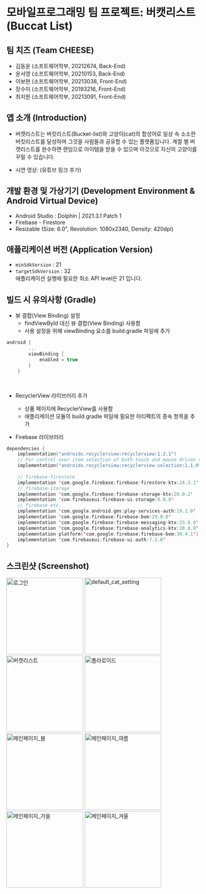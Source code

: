 # 모바일프로그래밍 팀 프로젝트: 버캣리스트 (Buccat List)

## 팀 치즈 (Team CHEESE)
- 김동윤 (소프트웨어학부, 20212674, Back-End)
- 윤서영 (소프트웨어학부, 20210153, Back-End)
- 이보현 (소프트웨어학부, 20213038, Front-End)
- 장수미 (소프트웨어학부, 20193216, Front-End)
- 최지원 (소프트웨어학부, 20213091, Front-End)


## 앱 소개 (Introduction)
- 버캣리스트는 버킷리스트(Bucket-list)와 고양이(cat)의 합성어로
일상 속 소소한 버킷리스트를 달성하며 그것을 사람들과 공유할 수 있는 플랫폼입니다. 계절 별 버캣리스트를 완수하면 랜덤으로 아이템을 받을 수 있으며 이것으로 자신의 고양이를 꾸밀 수 있습니다.

- 시연 영상: (유튜브 링크 추가)


## 개발 환경 및 가상기기 (Development Environment & Android Virtual Device)
- Android Studio : Dolphin | 2021.3.1 Patch 1
- Firebase - Firestore
- Resizable (Size: 6.0", Revolution: 1080x2340, Density: 420dpi)


## 애플리케이션 버전 (Application Version)
- `minSdkVersion` : 21
- `targetSdkVersion` : 32 <br/>
애플리케이션 실행에 필요한 최소 API level은 21 입니다.


## 빌드 시 유의사항 (Gradle)
- 뷰 결합(View Binding) 설정
  - findViewById 대신 뷰 결합(View Binding) 사용함
  - 사용 설정을 위해 viewBinding 요소를 build.gradle 파일에 추가
  
```kotlin  
android {
        ...
        viewBinding {
            enabled = true
        }
    }
```    

<br />

- RecyclerView 라이브러리 추가
  - 상품 페이지에 RecyclerView를 사용함
  - 애플리케이션  모듈의 build.gradle 파일에 필요한 아티팩트의 종속 항목을 추가

- Firebase 라이브러리 


```kotlin  
dependencies {
    implementation("androidx.recyclerview:recyclerview:1.2.1")
    // For control over item selection of both touch and mouse driven selection
    implementation("androidx.recyclerview:recyclerview-selection:1.1.0")
    
    // firebase-firestore
    implementation 'com.google.firebase:firebase-firestore-ktx:24.3.1'
    // firebase-storage
    implementation 'com.google.firebase:firebase-storage-ktx:20.0.2'
    implementation 'com.firebaseui:firebase-ui-storage:8.0.0'
    // firebase etc.
    implementation 'com.google.android.gms:play-services-auth:19.2.0'
    implementation 'com.google.firebase:firebase-bom:29.0.0'
    implementation 'com.google.firebase:firebase-messaging-ktx:23.0.0'
    implementation 'com.google.firebase:firebase-analytics-ktx:20.0.0'
    implementation platform('com.google.firebase:firebase-bom:30.4.1')
    implementation 'com.firebaseui:firebase-ui-auth:7.2.0'
}
```    




## 스크린샷 (Screenshot)
<div>
<img width="200" alt="로그인" src="https://user-images.githubusercontent.com/104475363/203085884-8cad3c9e-4b98-4534-a2bb-1a7c3e80646b.png">
<img width="200" alt="default_cat_setting" src="https://user-images.githubusercontent.com/104475363/203085953-a8ed5562-002c-4261-9b89-23c58c07e28c.png">
<img width="200" alt="버캣리스트" src="https://user-images.githubusercontent.com/104475363/203806546-0c88f810-f044-4899-b3cd-38bb0d1f6590.png">
<img width="200" alt="폴라로이드" src="https://user-images.githubusercontent.com/104475363/204072304-59aada26-315a-4d48-9073-bcb088fcff53.png">
<div/>



<div>
<img width="200" alt="메인페이지_봄" src="https://user-images.githubusercontent.com/104475363/203086034-87c8837e-4859-464b-88ef-b5c4b83ffb7e.png">
<img width="200" alt="메인페이지_여름" src="https://user-images.githubusercontent.com/104475363/203086046-639760c8-4713-4696-b638-1ea9edf56bf7.png">
<img width="200" alt="메인페이지_가을" src="https://user-images.githubusercontent.com/104475363/203086355-dd2bd45c-a943-49ca-aa7c-4653e2b421ad.png">
<img width="200" alt="메인페이지_겨울" src="https://user-images.githubusercontent.com/104475363/203086375-e37b8e76-6609-4a29-9524-a00901db5e0d.png">
<div/>


